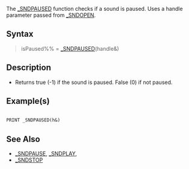 The [_SNDPAUSED](_SNDPAUSED) function checks if a sound is paused. Uses a handle parameter passed from [_SNDOPEN](_SNDOPEN).

## Syntax

> isPaused%% = [_SNDPAUSED](_SNDPAUSED)(handle&)

## Description

* Returns true (-1) if the sound is paused. False (0) if not paused.

## Example(s)

```vb

PRINT _SNDPAUSED(h&) 

```

## See Also

* [_SNDPAUSE](_SNDPAUSE), [_SNDPLAY](_SNDPLAY), 
* [_SNDSTOP](_SNDSTOP)

